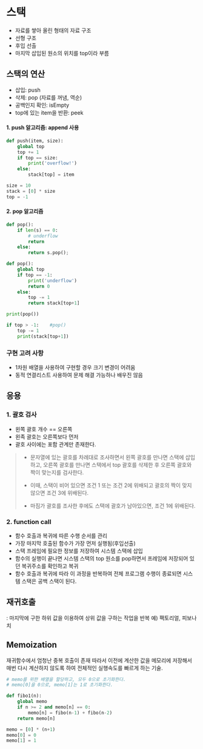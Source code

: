 # 스택
- 자료를 쌓아 올린 형태의 자료 구조
- 선형 구조
- 후입 선출
- 마지막 삽입된 원소의 위치를 top이라 부름

## 스택의 연산
- 삽입: push
- 삭제: pop (자료를 꺼냄, 역순)
- 공백인지 확인: isEmpty
- top에 있는 item을 반환: peek

#### 1. push 알고리즘: append 사용
```python
def push(item, size):
    global top
    top += 1
    if top == size:
        print('overflow!')
    else:
        stack[top] = item

size = 10
stack = [0] * size
top = -1
```
#### 2. pop 알고리즘
```python
def pop():
    if len(s) == 0:
        # underflow
        return 
    else:
        return s.pop();
```
```python
def pop():
    global top
    if top == -1:
        print('underflow')
        return 0
    else:
        top -= 1
        return stack[top+1]

print(pop())

if top > -1:    #pop()
    top -= 1
    print(stack[top+1])
```

### 구현 고려 사항
- 1차원 배열을 사용하여 구현할 경우 크기 변경이 어려움
- 동적 연결리스트 사용하여 문제 해결 가능하나 배우진 않음

## 응용
### 1. 괄호 검사
- 왼쪽 괄호 개수 == 오른쪽
- 왼족 괄호는 오른쪽보다 먼저
- 괄호 사이에는 포함 관계만 존재한다.

> - 문자열에 있는 괄호를 차례대로 조사하면서 왼쪽 괄호를 만나면 스택에 삽입하고,
> 오른쪽 괄호를 만나면 스택에서 top 괄호를 삭제한 후 오른쪽 괄호와 짝이 맞는지를 검사한다.
> 
> - 이때, 스택이 비어 있으면 조건 1 또는 조건 2에 위배되고 괄호의 짝이 맞지 않으면 조건 3에 위배된다.
> 
> - 마짐가 괄호를 조사한 후에도 스택에 괄호가 남아있으면, 조건 1에 위배된다.

### 2. function call
- 함수 호출과 복귀에 따른 수행 순서를 관리
- 가장 마지막 호출된 함수가 가장 먼저 실행됨(후입선출)
- 스택 프레임에 필요한 정보를 저장하여 시스템 스택에 삽입
- 함수의 실행이 끝나면 시스템 스택의 top 원소를 pop하면서 프레임에 저장되어 있던 복귀주소를 확인하고 복귀
- 함수 호출과 복귀에 따라 이 과정을 반복하여 전체 프로그램 수행이 종료되면 시스템 스택은 공백 스택이 된다.

## 재귀호출
: 마지막에 구한 하위 값을 이용하여 상위 값을 구하는 작업을 반복
예) 팩토리얼, 피보나치

## Memoization 
재귀함수에서 엄청난 중복 호출이 존재
따라서 이전에 계산한 값을 메모리에 저장해서 매번 다시 계산하지 않도록 하여 전체적인 실행속도를 빠르게 하는 기술.
```python
# memo를 위한 배열을 할당하고, 모두 0으로 초기화한다.
# memo[0]을 0으로, memo[1]는 1로 초기화한다.

def fibo1(n):
    global memo
    if n >= 2 and memo[n] == 0:
        memo[n] = fibo(n-1) + fibo(n-2)
    return memo[n]

memo = [0] * (n+1)
memo[0] = 0
memo[1] = 1
```